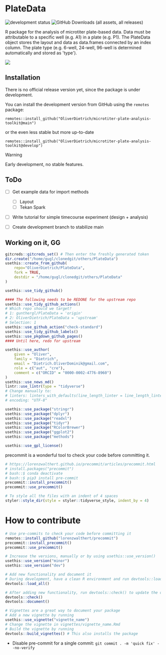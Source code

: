 # PlateData
![development status](https://img.shields.io/badge/status-under_development-orange)
![GitHub Downloads (all assets, all releases)](https://img.shields.io/github/downloads/OliverDietrich/microtiter-plate-analysis-toolkit/total)

R package for the analysis of microtiter plate-based data. Data must be attributable to a specific well (e.g. A1) in a plate (e.g. P1). The PlateData object stores the layout and data as data.frames connected by an index column. The plate type (e.g. 6-well, 24-well, 96-well is determined automatically and stored as 'type').

<img src="img/overview.png"/>

## Installation
There is no official release version yet, since the package is under development.

You can install the development version from GitHub using the `remotes` package:
```
remotes::install_github("OliverDietrich/microtiter-plate-analysis-toolkit@main")
```
or the even less stable but more up-to-date
```
remotes::install_github("OliverDietrich/microtiter-plate-analysis-toolkit@develop")
```

> [!WARNING]
> Early development, no stable features.
> 
## ToDo
- [ ] Get example data for import methods
  - [ ] Layout
  - [ ] Tekan Spark
- [ ] Write tutorial for simple timecourse experiment (design + analysis)
- [ ] Create development branch to stabilize main


## Working on it, GG
```r
gitcreds::gitcreds_set() # Then enter the freshly generated token
dir.create("/home/gugl/clonedgit/others/PlateData")
usethis::create_from_github(
    repo="OliverDietrich/PlateData", 
    fork = TRUE, 
    destdir = "/home/gugl/clonedgit/others/PlateData"
)

usethis::use_tidy_github()

#### The following needs to be REDONE for the upstream repo
usethis::use_tidy_github_actions()
# Which repo should we target? 
# 1: gunthergl/PlateData = 'origin'
# 2: OliverDietrich/PlateData = 'upstream'
# Selection: 1
usethis::use_github_action("check-standard")
usethis::use_tidy_github_labels()
usethis::use_pkgdown_github_pages()
#### Until here, redo for upstream

usethis::use_author(
    given = "Oliver",
    family = "Dietrich",
    email = "Dietrich.OliverDominik@gmail.com",
    role = c("aut", "cre"),
    comment = c("ORCID" = "0000-0002-4776-8960")
)
usethis::use_news_md()
lintr::use_lintr(type = "tidyverse")
# Change manually to:
# linters: linters_with_defaults(line_length_linter = line_length_linter(120),indentation_linter = indentation_linter(4)) # see vignette("lintr")
# encoding: "UTF-8"

usethis::use_package("stringr")
usethis::use_package("dplyr")
usethis::use_package("readxl")
usethis::use_package("tidyr")
usethis::use_package("RColorBrewer")
usethis::use_package("ggplot2")
usethis::use_package("methods")

usethis::use_gpl_license()
```


precommit is a wonderful tool to check your code before committing it. 
```r
# https://lorenzwalthert.github.io/precommit/articles/precommit.html
# install.packages("precommit")
# bash::$ conda deactivate
# bash::$ pip3 install pre-commit
precommit::install_precommit()
precommit::use_precommit()

# To style all the files with an indent of 4 spaces
styler::style_dir(style = styler::tidyverse_style, indent_by = 4)
```




# How to contribute

```r
# Use pre-commits to check your code before committing it
remotes::install_github("lorenzwalthert/precommit")
precommit::install_precommit()
precommit::use_precommit()

# Increase the versions, manually or by using usethis::use_version()
usethis::use_version("minor")
usethis::use_version("dev")

# Add new functionality and document it
# During development, have a clean R environment and run devtools::load_all() to load the current status of the package
devtools::load_all()

# After adding new functionality, run devtools::check() to update the documentation
devtools::check()
devtools::document()

# Vignettes are a great way to document your package
# Add a new vignette by running
usethis::use_vignette("vignette_name")
# Change the vignette in vignettes/vignette_name.Rmd
# Build the vignette by running
devtools::build_vignettes() # This also installs the package

```

- Disable pre-commit for a single commit: ``git commit . -m 'quick fix' --no-verify``
